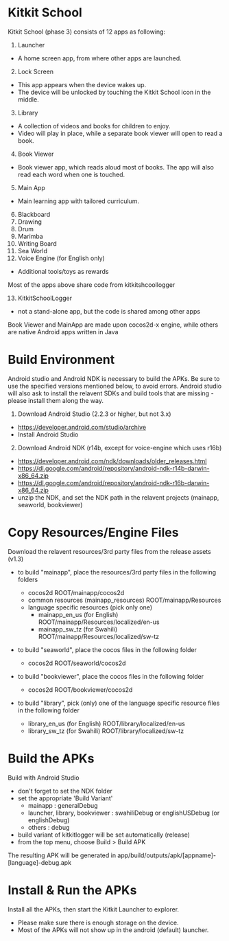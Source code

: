 # Kitkit School

Kitkit School (phase 3) consists of 12 apps as following:

1. Launcher
* A home screen app, from where other apps are launched.

2. Lock Screen
* This app appears when the device wakes up.
* The device will be unlocked by touching the Kitkit School icon in the middle.

3. Library
* A collection of videos and books for children to enjoy.
* Video will play in place, while a separate book viewer will open to read a book.

4. Book Viewer
* Book viewer app, which reads aloud most of books. The app will also read each word when one is touched.   

5. Main App
* Main learning app with tailored curriculum.

6. Blackboard
7. Drawing
8. Drum
9. Marimba
10. Writing Board
11. Sea World
12. Voice Engine (for English only) 
* Additional tools/toys as rewards

Most of the apps above share code from kitkitshcoollogger

13. KitkitSchoolLogger
* not a stand-alone app, but the code is shared among other apps


Book Viewer and MainApp are made upon cocos2d-x engine, while others are native Android apps written in Java


# Build Environment #

Android studio and Android NDK is necessary to build the APKs.
Be sure to use the specified versions mentioned below, to avoid errors. 
Android studio will also ask to install the relavent SDKs and build tools that are missing - please install them along the way. 


1. Download Android Studio (2.2.3 or higher, but not 3.x)
* https://developer.android.com/studio/archive
* Install Android Studio


2. Download Android NDK (r14b, except for voice-engine which uses r16b) 
* https://developer.android.com/ndk/downloads/older_releases.html
* https://dl.google.com/android/repository/android-ndk-r14b-darwin-x86_64.zip
* https://dl.google.com/android/repository/android-ndk-r16b-darwin-x86_64.zip
* unzip the NDK, and set the NDK path in the relavent projects (mainapp, seaworld, bookviewer) 





# Copy Resources/Engine Files #

Download the relavent resources/3rd party files from the release assets (v1.3) 

* to build "mainapp", place the resources/3rd party files in the following folders
  * cocos2d
   ROOT/mainapp/cocos2d
  * common resources (mainapp_resources)
   ROOT/mainapp/Resources
  * language specific resources (pick only one) 
    * mainapp_en_us (for English)
    ROOT/mainapp/Resources/localized/en-us
    * mainapp_sw_tz (for Swahili) 
    ROOT/mainapp/Resources/localized/sw-tz

* to build "seaworld", place the cocos files in the following folder
  * cocos2d
  ROOT/seaworld/cocos2d

* to build "bookviewer",  place the cocos files in the following folder
  * cocos2d
  ROOT/bookviewer/cocos2d

* to build "library", pick (only) one of the language specific resource files in the following folder
  * library_en_us (for English) 
  ROOT/library/localized/en-us
  * library_sw_tz (for Swahili) 
  ROOT/library/localized/sw-tz




# Build the APKs #


Build with Android Studio 

- don't forget to set the NDK folder
- set the appropriate 'Build Variant' 
   - mainapp : generalDebug
   - launcher, library, bookviewer : swahiliDebug or englishUSDebug (or englishDebug)
   - others : debug
- build variant of kitkitlogger will be set automatically (release)
- from the top menu, choose Build > Build APK

The resulting APK will be generated in app/build/outputs/apk/[appname]-[language]-debug.apk



# Install & Run the APKs #

Install all the APKs, then start the Kitkit Launcher to explorer. 

- Please make sure there is enough storage on the device. 
- Most of the APKs will not show up in the android (default) launcher. 


